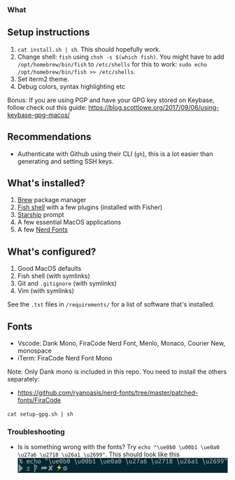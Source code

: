 ### What

## Setup instructions

1. `cat install.sh | sh`. This should hopefully work.
2. Change shell: `fish` using `chsh -s $(which fish)`. You might have to add `/opt/homebrew/bin/fish` to `/etc/shells` for this to work: `sudo echo /opt/homebrew/bin/fish >> /etc/shells`.
3. Set iterm2 theme.
4. Debug colors, syntax highlighting etc

Bonus: If you are using PGP and have your GPG key stored on Keybase, follow check out this guide: https://blog.scottlowe.org/2017/09/06/using-keybase-gpg-macos/

## Recommendations

- Authenticate with Github using their CLI (`gh`), this is a lot easier than generating and setting SSH keys.

## What's installed?

1. [Brew](https://brew.sh/) package manager
2. [Fish shell](https://fishshell.com/) with a few plugins (installed with Fisher)
3. [Starship](https://starship.rs/) prompt
4. A few essential MacOS applications
5. A few [Nerd Fonts](https://www.nerdfonts.com/)

## What's configured?

1. Good MacOS defaults
2. Fish shell (with symlinks)
3. Git and `.gitignore` (with symlinks)
4. Vim (with symlinks)

See the `.txt` files in `/requirements/` for a list of software that's installed.

## Fonts

- Vscode: Dank Mono, FiraCode Nerd Font, Menlo, Monaco, Courier New, monospace
- iTerm: FiraCode Nerd Font Mono

Note: Only Dank mono is included in this repo. You need to install the others separately:

- https://github.com/ryanoasis/nerd-fonts/tree/master/patched-fonts/FiraCode

`cat setup-gpg.sh | sh`

### Troubleshooting

- Is is something wrong with the fonts? Try `echo "\ue0b0 \u00b1 \ue0a0 \u27a6 \u2718 \u26a1 \u2699"`. This should look like this ![Icons](./characters.png)

